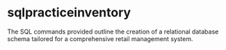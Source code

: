 # sqlpracticeinventory
The SQL commands provided outline the creation of a relational database schema tailored for a comprehensive retail management system. 
